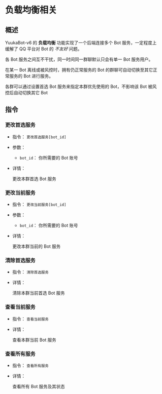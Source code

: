# 负载均衡相关

## 概述

YuukaBot-v6 的 **负载均衡** 功能实现了一个后端连接多个 Bot 服务，一定程度上缓解了 QQ 平台对 Bot 的 *不友好* 问题。

各 Bot 服务之间互不干扰，同一时间同一群聊默认只会有单一 Bot 服务用户。

在某一 Bot 离线或被风控时，拥有仍正常服务的 Bot 的群聊可自动切换至其它正常服务的 Bot 进行服务。

各群可以通过设置首选 Bot 服务来指定本群优先使用的 Bot，不影响该 Bot 被风控后自动切换其它 Bot

## 指令

### 更改首选服务 <Badge type="tip" text="群管或群主" vertical="top" />

- 指令： `更改首选服务[bot_id]`

- 参数：
  - `bot_id`： 你所需要的 Bot 账号

- 详情：

  更改本群首选 Bot 服务

### 更改当前服务 <Badge type="tip" text="群管或群主" vertical="top" />

- 指令： `更改当前服务[bot_id]`

- 参数：
  - `bot_id`： 你所需要的 Bot 账号

- 详情：

  更改本群当前的 Bot 服务

### 清除首选服务 <Badge type="tip" text="群管或群主" vertical="top" />

- 指令： `清除首选服务`

- 详情：

  清除本群当前首选 Bot 服务

### 查看当前服务

- 指令： `查看当前服务`

- 详情：

  查看本群当前 Bot 服务

### 查看所有服务

- 指令： `查看所有服务`

- 详情：

  查看所有 Bot 服务及其状态
